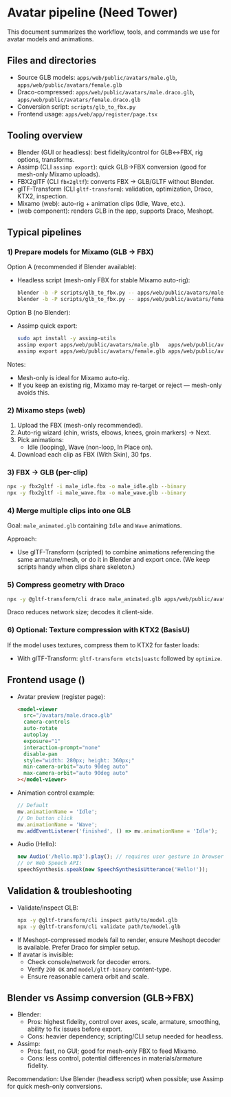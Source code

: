 # Avatar pipeline (Need Tower)

This document summarizes the workflow, tools, and commands we use for avatar models and animations.

## Files and directories

- Source GLB models: `apps/web/public/avatars/male.glb`, `apps/web/public/avatars/female.glb`
- Draco-compressed: `apps/web/public/avatars/male.draco.glb`, `apps/web/public/avatars/female.draco.glb`
- Conversion script: `scripts/glb_to_fbx.py`
- Frontend usage: `apps/web/app/register/page.tsx`

## Tooling overview

- Blender (GUI or headless): best fidelity/control for GLB↔FBX, rig options, transforms.
- Assimp (CLI `assimp export`): quick GLB→FBX conversion (good for mesh-only Mixamo uploads).
- FBX2glTF (CLI `fbx2gltf`): converts FBX → GLB/GLTF without Blender.
- glTF-Transform (CLI `gltf-transform`): validation, optimization, Draco, KTX2, inspection.
- Mixamo (web): auto-rig + animation clips (Idle, Wave, etc.).
- <model-viewer> (web component): renders GLB in the app, supports Draco, Meshopt.

## Typical pipelines

### 1) Prepare models for Mixamo (GLB → FBX)

Option A (recommended if Blender available):
- Headless script (mesh-only FBX for stable Mixamo auto-rig):
  ```bash
  blender -b -P scripts/glb_to_fbx.py -- apps/web/public/avatars/male.glb   apps/web/public/avatars/male.mixamo.meshonly.fbx --mesh-only
  blender -b -P scripts/glb_to_fbx.py -- apps/web/public/avatars/female.glb apps/web/public/avatars/female.mixamo.meshonly.fbx --mesh-only
  ```

Option B (no Blender):
- Assimp quick export:
  ```bash
  sudo apt install -y assimp-utils
  assimp export apps/web/public/avatars/male.glb   apps/web/public/avatars/male.mixamo.fbx   -f fbx
  assimp export apps/web/public/avatars/female.glb apps/web/public/avatars/female.mixamo.fbx -f fbx
  ```

Notes:
- Mesh-only is ideal for Mixamo auto-rig.
- If you keep an existing rig, Mixamo may re-target or reject — mesh-only avoids this.

### 2) Mixamo steps (web)

1. Upload the FBX (mesh-only recommended).
2. Auto-rig wizard (chin, wrists, elbows, knees, groin markers) → Next.
3. Pick animations:
   - Idle (looping), Wave (non-loop, In Place on).
4. Download each clip as FBX (With Skin), 30 fps.

### 3) FBX → GLB (per-clip)

```bash
npx -y fbx2gltf -i male_idle.fbx -o male_idle.glb --binary
npx -y fbx2gltf -i male_wave.fbx -o male_wave.glb --binary
```

### 4) Merge multiple clips into one GLB

Goal: `male_animated.glb` containing `Idle` and `Wave` animations.

Approach:
- Use glTF-Transform (scripted) to combine animations referencing the same armature/mesh, or do it in Blender and export once. (We keep scripts handy when clips share skeleton.)

### 5) Compress geometry with Draco

```bash
npx -y @gltf-transform/cli draco male_animated.glb apps/web/public/avatars/male_animated.draco.glb --encode-speed 5 --decode-speed 5
```

Draco reduces network size; <model-viewer> decodes it client-side.

### 6) Optional: Texture compression with KTX2 (BasisU)

If the model uses textures, compress them to KTX2 for faster loads:
- With glTF-Transform: `gltf-transform etc1s|uastc` followed by `optimize`.

## Frontend usage (<model-viewer>)

- Avatar preview (register page):
  ```html
  <model-viewer
    src="/avatars/male.draco.glb"
    camera-controls
    auto-rotate
    autoplay
    exposure="1"
    interaction-prompt="none"
    disable-pan
    style="width: 280px; height: 360px;"
    min-camera-orbit="auto 90deg auto"
    max-camera-orbit="auto 90deg auto"
  ></model-viewer>
  ```

- Animation control example:
  ```js
  // Default
  mv.animationName = 'Idle';
  // On button click
  mv.animationName = 'Wave';
  mv.addEventListener('finished', () => mv.animationName = 'Idle');
  ```

- Audio (Hello):
  ```js
  new Audio('/hello.mp3').play(); // requires user gesture in browsers
  // or Web Speech API:
  speechSynthesis.speak(new SpeechSynthesisUtterance('Hello!'));
  ```

## Validation & troubleshooting

- Validate/inspect GLB:
  ```bash
  npx -y @gltf-transform/cli inspect path/to/model.glb
  npx -y @gltf-transform/cli validate path/to/model.glb
  ```
- If Meshopt-compressed models fail to render, ensure Meshopt decoder is available. Prefer Draco for simpler setup.
- If avatar is invisible:
  - Check console/network for decoder errors.
  - Verify `200 OK` and `model/gltf-binary` content-type.
  - Ensure reasonable camera orbit and scale.

## Blender vs Assimp conversion (GLB→FBX)

- Blender:
  - Pros: highest fidelity, control over axes, scale, armature, smoothing, ability to fix issues before export.
  - Cons: heavier dependency; scripting/CLI setup needed for headless.
- Assimp:
  - Pros: fast, no GUI; good for mesh-only FBX to feed Mixamo.
  - Cons: less control, potential differences in materials/armature fidelity.

Recommendation: Use Blender (headless script) when possible; use Assimp for quick mesh-only conversions.
